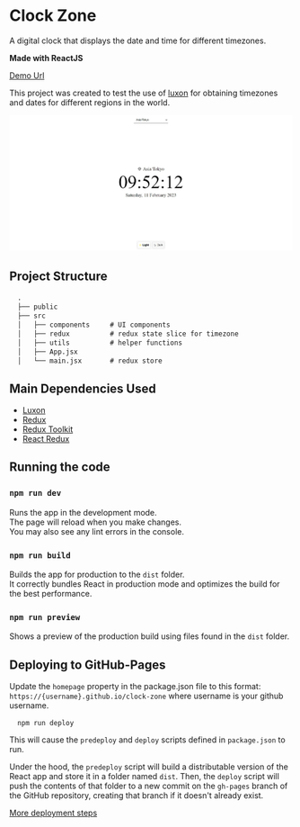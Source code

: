 # Clock Zone
A digital clock that displays the date and time for different timezones.

__Made with ReactJS__

[Demo Url](https://sihlemkaza.github.io/clock-zone/)

This project was created to test the use of [luxon](https://www.npmjs.com/package/luxon) for obtaining timezones and dates for different regions in the world.

![Example Image](/images/image1.jpg?raw=true)


## Project Structure

```
  .
  ├── public                  
  ├── src
  │   ├── components     # UI components
  │   ├── redux          # redux state slice for timezone
  │   ├── utils          # helper functions
  │   ├── App.jsx
  │   └── main.jsx       # redux store 
```            

## Main Dependencies Used
- [Luxon](https://www.npmjs.com/package/luxon)
- [Redux](https://www.npmjs.com/package/redux)
- [Redux Toolkit](https://www.npmjs.com/package/@reduxjs/toolkit)
- [React Redux](https://www.npmjs.com/package/react-redux)

## Running the code

### `npm run dev`

Runs the app in the development mode.\
The page will reload when you make changes.\
You may also see any lint errors in the console.

### `npm run build`

Builds the app for production to the `dist` folder.\
It correctly bundles React in production mode and optimizes the build for the best performance.

### `npm run preview`
Shows a preview of the production build using files found in the `dist` folder.

## Deploying to GitHub-Pages

Update the `homepage` property in the package.json file to this format: `https://{username}.github.io/clock-zone` where username is your github username.

```
  npm run deploy
```
This will cause the `predeploy` and `deploy` scripts defined in `package.json` to run.

Under the hood, the `predeploy` script will build a distributable version of the React app and store it in a folder named `dist`. Then, the `deploy` script will push the contents of that folder to a new commit on the `gh-pages` branch of the GitHub repository, creating that branch if it doesn't already exist.

[More deployment steps](https://github.com/gitname/react-gh-pages#readme)